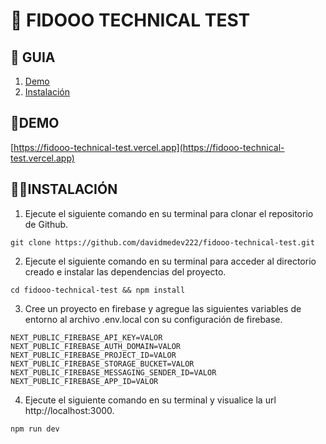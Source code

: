 # **📂 FIDOOO TECHNICAL TEST**

## **📑 GUIA**

1. [Demo](#demo)
2. [Instalación](#instalación)

## **🚀DEMO**

[https://fidooo-technical-test.vercel.app](https://fidooo-technical-test.vercel.app)

## **👨‍💻INSTALACIÓN**

1. Ejecute el siguiente comando en su terminal para clonar el repositorio de Github.

```
git clone https://github.com/davidmedev222/fidooo-technical-test.git
```

2. Ejecute el siguiente comando en su terminal para acceder al directorio creado e instalar las dependencias del proyecto.

```
cd fidooo-technical-test && npm install
```

3. Cree un proyecto en firebase y agregue las siguientes variables de entorno al archivo .env.local con su configuración de firebase.

```
NEXT_PUBLIC_FIREBASE_API_KEY=VALOR
NEXT_PUBLIC_FIREBASE_AUTH_DOMAIN=VALOR
NEXT_PUBLIC_FIREBASE_PROJECT_ID=VALOR
NEXT_PUBLIC_FIREBASE_STORAGE_BUCKET=VALOR
NEXT_PUBLIC_FIREBASE_MESSAGING_SENDER_ID=VALOR
NEXT_PUBLIC_FIREBASE_APP_ID=VALOR
```

4. Ejecute el siguiente comando en su terminal y visualice la url http://localhost:3000.

```
npm run dev
```
